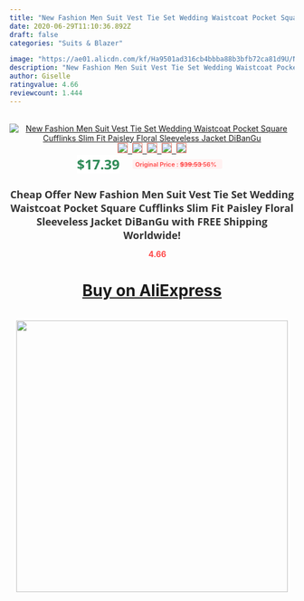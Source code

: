 ```yaml
---
title: "New Fashion Men Suit Vest Tie Set Wedding Waistcoat Pocket Square Cufflinks Slim Fit Paisley Floral Sleeveless Jacket DiBanGu"
date: 2020-06-29T11:10:36.892Z
draft: false
categories: "Suits & Blazer"

image: "https://ae01.alicdn.com/kf/Ha9501ad316cb4bbba88b3bfb72ca81d9U/New-Fashion-Men-Suit-Vest-Tie-Set-Wedding-Waistcoat-Pocket-Square-Cufflinks-Slim-Fit-Paisley-Floral.jpg"
description: "New Fashion Men Suit Vest Tie Set Wedding Waistcoat Pocket Square Cufflinks Slim Fit Paisley Floral Sleeveless Jacket DiBanGu"
author: Giselle
ratingvalue: 4.66
reviewcount: 1.444
---
```

<br>
<div style="text-align: center;">
<a href="https://s.click.aliexpress.com/e/_994eb3" target="_blank" rel="nofollow noopener noreferrer"><img alt="New Fashion Men Suit Vest Tie Set Wedding Waistcoat Pocket Square Cufflinks Slim Fit Paisley Floral Sleeveless Jacket DiBanGu" class="magnifier-image" src="https://ae01.alicdn.com/kf/Ha9501ad316cb4bbba88b3bfb72ca81d9U/New-Fashion-Men-Suit-Vest-Tie-Set-Wedding-Waistcoat-Pocket-Square-Cufflinks-Slim-Fit-Paisley-Floral.jpg_640x640.jpg">
<br>
<img style="border:1px solid salmon" src="https://ae01.alicdn.com/kf/Ha9501ad316cb4bbba88b3bfb72ca81d9U/New-Fashion-Men-Suit-Vest-Tie-Set-Wedding-Waistcoat-Pocket-Square-Cufflinks-Slim-Fit-Paisley-Floral.jpg_120x120.jpg">&nbsp;&nbsp;<img style="border:1px solid salmon" src="https://ae01.alicdn.com/kf/Ha471b3f55f704d049f166bc134e622d3A/New-Fashion-Men-Suit-Vest-Tie-Set-Wedding-Waistcoat-Pocket-Square-Cufflinks-Slim-Fit-Paisley-Floral.jpg_120x120.jpg">&nbsp;&nbsp;<img style="border:1px solid salmon" src="https://ae01.alicdn.com/kf/Hd6bf590e4a3540c5b9d894a043c15512X/New-Fashion-Men-Suit-Vest-Tie-Set-Wedding-Waistcoat-Pocket-Square-Cufflinks-Slim-Fit-Paisley-Floral.jpg_120x120.jpg">&nbsp;&nbsp;<img style="border:1px solid salmon" src="https://ae01.alicdn.com/kf/H590573e2d05643f0928bf66b74b42f5e3/New-Fashion-Men-Suit-Vest-Tie-Set-Wedding-Waistcoat-Pocket-Square-Cufflinks-Slim-Fit-Paisley-Floral.jpg_120x120.jpg">&nbsp;&nbsp;<img style="border:1px solid salmon" src="https://ae01.alicdn.com/kf/Hfc711aca9cdc4199ad8e00ac72b6f32cE/New-Fashion-Men-Suit-Vest-Tie-Set-Wedding-Waistcoat-Pocket-Square-Cufflinks-Slim-Fit-Paisley-Floral.jpg_120x120.jpg"></a></div><br0>
<div style="text-align: center;"><span style="background-color: white; border: 0px; box-sizing: border-box; color: seagreen; display: inline-block; font-family: &quot;open sans&quot; , &quot;arial&quot; , &quot;helvetica&quot; , sans-serif , &quot;heiti&quot;; font-size: 24px; font-stretch: inherit; font-weight: 700; line-height: inherit; margin: 0px 10px 0px 0px; padding: 0px; vertical-align: middle;">$17.39 </span>
<span style="background: rgb(255 , 241 , 241); border-radius: 3px; border: 0px; box-sizing: border-box; color: #ff4747; display: inline-block; font-family: inherit; font-size: 12px; font-stretch: inherit; font-style: inherit; font-variant: inherit; font-weight: 600; line-height: inherit; margin: 0px; padding: 2px 5px; transform: scale(0.9); vertical-align: middle;">Original Price : <b style="text-decoration: line-through;">$39.53 </b> 56%&nbsp;&nbsp;</span></div>
<h1 style="color: #333333; display: inline-block; font-family: &quot;open sans&quot; , &quot;arial&quot; , &quot;helvetica&quot; , sans-serif , &quot;heiti&quot;; font-size: 18px; font-stretch: inherit; font-weight: 700; text-align: center;">Cheap Offer New Fashion Men Suit Vest Tie Set Wedding Waistcoat Pocket Square Cufflinks Slim Fit Paisley Floral Sleeveless Jacket DiBanGu with FREE Shipping Worldwide!</h1>
<div style="color: #ff4747; text-align: center;">
<img src="https://4.bp.blogspot.com/-M0ZcTcb-5uY/XleCXlxnR4I/AAAAAAAAAEc/OrjgMkXV1oMQFaCRZj5HQwOCBcu3w1FegCPcBGAYYCw/s1600/star.png" style="height: 15px;">&nbsp;<b>4.66</b></div>
<div class="button_cont" align="center"><a class="buynow_a" href="https://s.click.aliexpress.com/e/_994eb3" target="_blank" rel="nofollow noopener noreferrer"><H1>Buy on AliExpress</H1></a></div><br>
<div class="separator" style="clear: both; text-align: center;">
<img src="https://lh3.googleusercontent.com/-pTy5HemUv9M/XlePHvY0dAI/AAAAAAAAAE4/0nX5iRUoIWY8eMW9Dpxeirr157OZliDIgCLcBGAsYHQ/s1600/badge.gif" width="480">
</div>
